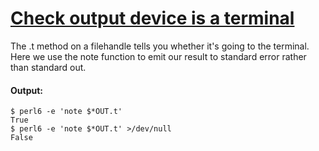 [1]: https://rosettacode.org/wiki/Check_output_device_is_a_terminal

# [Check output device is a terminal][1]

The .t method on a filehandle tells you whether it's going to the terminal. Here we use the note function to emit our result to standard error rather than standard out.


#### Output:
```
$ perl6 -e 'note $*OUT.t'
True
$ perl6 -e 'note $*OUT.t' >/dev/null
False
```